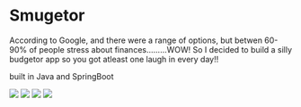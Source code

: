 # Smugetor

According to Google, and there were a range of options, but betwen 60-90% of people stress about finances.........WOW! So I decided to build a silly budgetor app so you got atleast one laugh in every day!!

built in Java and SpringBoot

![](https://github.com/lisabroadhead/smugetor/blob/main/Screen%20Shot%202022-04-28%20at%201.15.16%20PM.png)
![](https://github.com/lisabroadhead/Smugetor/blob/main/Screen%20Shot%202022-04-29%20at%201.06.49%20PM.png)
![](https://github.com/lisabroadhead/Smugetor/blob/main/Screen%20Shot%202022-04-29%20at%201.06.57%20PM.png)
![](https://github.com/lisabroadhead/Smugetor/blob/main/Screen%20Shot%202022-04-29%20at%201.06.57%20PM.png)
